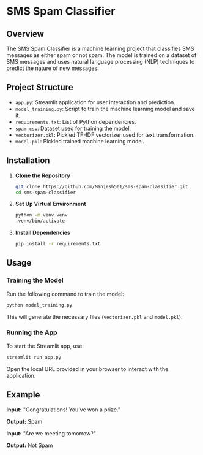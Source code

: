 # SMS Spam Classifier

## Overview

The SMS Spam Classifier is a machine learning project that classifies SMS messages as either spam or not spam. The model is trained on a dataset of SMS messages and uses natural language processing (NLP) techniques to predict the nature of new messages.

## Project Structure

- `app.py`: Streamlit application for user interaction and prediction.
- `model_training.py`: Script to train the machine learning model and save it.
- `requirements.txt`: List of Python dependencies.
- `spam.csv`: Dataset used for training the model.
- `vectorizer.pkl`: Pickled TF-IDF vectorizer used for text transformation.
- `model.pkl`: Pickled trained machine learning model.

## Installation

1. **Clone the Repository**

   ```bash
   git clone https://github.com/Manjesh501/sms-spam-classifier.git
   cd sms-spam-classifier
   ```

2. **Set Up Virtual Environment**

   ```bash
   python -m venv venv
   .venv/bin/activate
   ```

3. **Install Dependencies**

   ```bash
   pip install -r requirements.txt
   ```

## Usage

### Training the Model

Run the following command to train the model:

```bash
python model_training.py
```

This will generate the necessary files (`vectorizer.pkl` and `model.pkl`).

### Running the App

To start the Streamlit app, use:

```bash
streamlit run app.py
```

Open the local URL provided in your browser to interact with the application.

## Example

**Input:** "Congratulations! You’ve won a prize."

**Output:** Spam

**Input:** "Are we meeting tomorrow?"

**Output:** Not Spam
